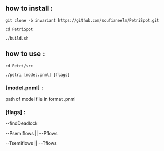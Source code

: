 ## how to install :

```
git clone -b invariant https://github.com/soufianeelm/PetriSpot.git

cd PetriSpot

./build.sh
```


## how to use :

```
cd Petri/src

./petri [model.pnml] [flags]
```


### [model.pnml] : 

path of model file in format .pnml


### [flags] :

--findDeadlock

--Psemiflows || --Pflows

--Tsemiflows || --Tflows
